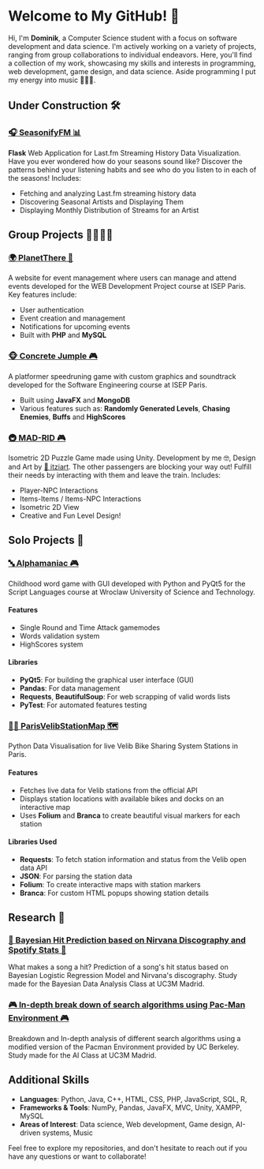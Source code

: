 # Welcome to My GitHub! 👋

Hi, I'm **Dominik**, a Computer Science student with a focus on software development and data science. I'm actively working on a variety of projects, ranging from group collaborations to individual endeavors. Here, you'll find a collection of my work, showcasing my skills and interests in programming, web development, game design, and data science. Aside programming I put my energy into music 🎸🎸🎸.

## Under Construction 🛠️

### [🎧 SeasonifyFM 📊](https://github.com/banacchini/SeasonifyFM)
**Flask** Web Application for Last.fm Streaming History Data Visualization. Have you ever wondered how do your seasons sound like? Discover the patterns behind your listening habits and see who do you listen to in each of the seasons! Includes:
- Fetching and analyzing Last.fm streaming history data
- Discovering Seasonal Artists and Displaying Them
- Displaying Monthly Distribution of Streams for an Artist


## Group Projects 👨‍👩‍👧‍👦

### [🌍 PlanetThere 📆](https://github.com/Bouchene-Mehdi/PlanetThere)
A website for event management where users can manage and attend events developed for the WEB Development Project course at ISEP Paris. Key features include:
- User authentication
- Event creation and management
- Notifications for upcoming events
- Built with **PHP** and **MySQL**

### [🐵 Concrete Jumple 🎮](https://github.com/kjanus03/concrete-jumple)
A platformer speedruning game with custom graphics and soundtrack developed for the Software Engineering course at ISEP Paris.
- Built using **JavaFX** and **MongoDB**
- Various features such as: **Randomly Generated Levels**, **Chasing Enemies**, **Buffs** and **HighScores**

### [🚇 MAD-RID 🎮](https://github.com/itziart/MAD-RID)
Isometric 2D Puzzle Game made using Unity. Development by me 🤓, Design and Art by [🎨 itziart](https://www.artstation.com/itziart). The other passengers are blocking your way out! Fulfill their needs by interacting with them and leave the train. Includes:
- Player-NPC Interactions
- Items-Items / Items-NPC Interactions
- Isometric 2D View
- Creative and Fun Level Design!


## Solo Projects 🚀

### [🔤 Alphamaniac 🎮](https://github.com/banacchini/Alphamaniac)
Childhood word game with GUI developed with Python and PyQt5 for the Script Languages course at Wroclaw University of Science and Technology.

#### Features
- Single Round and Time Attack gamemodes
- Words validation system
- HighScores system

#### Libraries
- **PyQt5**: For building the graphical user interface (GUI)
- **Pandas**: For data management
- **Requests**, **BeautifulSoup**: For web scrapping of valid words lists
- **PyTest**: For automated features testing

### [🚴‍♀️ ParisVelibStationMap 🗺](https://github.com/banacchini/ParisVelibStationMap)
Python Data Visualisation for live Velib Bike Sharing System Stations in Paris.

#### Features
- Fetches live data for Velib stations from the official API
- Displays station locations with available bikes and docks on an interactive map
- Uses **Folium** and **Branca** to create beautiful visual markers for each station

#### Libraries Used
- **Requests**: To fetch station information and status from the Velib open data API
- **JSON**: For parsing the station data
- **Folium**: To create interactive maps with station markers
- **Branca**: For custom HTML popups showing station details


## Research 🔎

### [🎸 Bayesian Hit Prediction based on Nirvana Discography and Spotify Stats 🎸](https://github.com/banacchini/NirvanaHitPrediction)
What makes a song a hit? Prediction of a song's hit status based on Bayesian Logistic Regression Model and Nirvana's discography. Study made for the Bayesian Data Analysis Class at UC3M Madrid.

### [🎮 In-depth break down of search algorithms using Pac-Man Environment 🎮](https://github.com/banacchini/SearchAlgorithmsBreakdown)
Breakdown and In-depth analysis of different search algorithms using a modified version of the Pacman Environment provided by UC Berkeley. Study made for the AI Class at UC3M Madrid.

## Additional Skills

- **Languages**: Python, Java, C++, HTML, CSS, PHP, JavaScript, SQL, R, 
- **Frameworks & Tools**: NumPy, Pandas, JavaFX, MVC, Unity, XAMPP, MySQL
- **Areas of Interest**: Data science, Web development, Game design, AI-driven systems, Music

Feel free to explore my repositories, and don't hesitate to reach out if you have any questions or want to collaborate!
